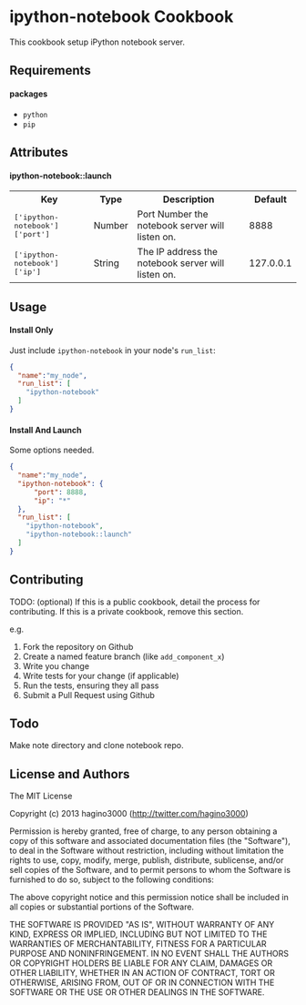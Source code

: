 ipython-notebook Cookbook
=========================
This cookbook setup iPython notebook server.


Requirements
------------

#### packages
- `python`
- `pip`

Attributes
----------

#### ipython-notebook::launch
<table>
  <tr>
    <th>Key</th>
    <th>Type</th>
    <th>Description</th>
    <th>Default</th>
  </tr>
  <tr>
    <td><tt>['ipython-notebook']['port']</tt></td>
    <td>Number</td>
    <td>Port Number the notebook server will listen on.</td>
    <td>8888</td>
  </tr>
  <tr>
    <td><tt>['ipython-notebook']['ip']</tt></td>
    <td>String</td>
    <td>The IP address the notebook server will listen on.</td>
    <td>127.0.0.1</td>
  </tr>
</table>

Usage
-----
#### Install Only

Just include `ipython-notebook` in your node's `run_list`:

```json
{
  "name":"my_node",
  "run_list": [
    "ipython-notebook"
  ]
}
```

#### Install And Launch

Some options needed.

```json
{
  "name":"my_node",
  "ipython-notebook": {
      "port": 8888,
      "ip": "*"
  },
  "run_list": [
    "ipython-notebook",
    "ipython-notebook::launch"
  ]
}
```

Contributing
------------
TODO: (optional) If this is a public cookbook, detail the process for contributing. If this is a private cookbook, remove this section.

e.g.
1. Fork the repository on Github
2. Create a named feature branch (like `add_component_x`)
3. Write you change
4. Write tests for your change (if applicable)
5. Run the tests, ensuring they all pass
6. Submit a Pull Request using Github

Todo
----

Make note directory and clone notebook repo.

License and Authors
-------------------

The MIT License

Copyright (c) 2013 hagino3000 (http://twitter.com/hagino3000)

Permission is hereby granted, free of charge, to any person obtaining a copy of this software and associated documentation files (the "Software"), to deal in the Software without restriction, including without limitation the rights to use, copy, modify, merge, publish, distribute, sublicense, and/or sell copies of the Software, and to permit persons to whom the Software is furnished to do so, subject to the following conditions:

The above copyright notice and this permission notice shall be included in all copies or substantial portions of the Software.

THE SOFTWARE IS PROVIDED "AS IS", WITHOUT WARRANTY OF ANY KIND, EXPRESS OR IMPLIED, INCLUDING BUT NOT LIMITED TO THE WARRANTIES OF MERCHANTABILITY, FITNESS FOR A PARTICULAR PURPOSE AND NONINFRINGEMENT. IN NO EVENT SHALL THE AUTHORS OR COPYRIGHT HOLDERS BE LIABLE FOR ANY CLAIM, DAMAGES OR OTHER LIABILITY, WHETHER IN AN ACTION OF CONTRACT, TORT OR OTHERWISE, ARISING FROM, OUT OF OR IN CONNECTION WITH THE SOFTWARE OR THE USE OR OTHER DEALINGS IN THE SOFTWARE.


